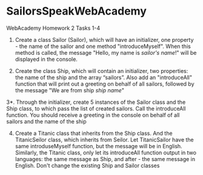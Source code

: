 # SailorsSpeakWebAcademy

WebAcademy Homework 2 
Tasks 1-4

1. Create a class Sailor (Sailor), which will have an initializer, one property - the name of the sailor and one method "introduceMyself". When this method is called, the message "Hello, my name is *sailor's name*!" will be displayed in the console.

2. Create the class Ship, which will contain an initializer, two properties: the name of the ship and the array “sailors”. Also add an "introduceAll" function that will print out a greeting on behalf of all sailors, followed by the message "We are from ship *ship name*"

3*. Through the initializer, create 5 instances of the Sailor class and the Ship class, to which pass the list of created sailors. Call the introduceAll function. You should receive a greeting in the console on behalf of all sailors and the name of the ship

4. Create a Titanic class that inherits from the Ship class. And the TitanicSeilor class, which inherits from Seilor. Let TitanicSailor have the same introduseMyself function, but the message will be in English. Similarly, the Titanic class, only let its introduceAll function output in two languages: the same message as Ship, and after - the same message in English. Don't change the existing Ship and Sailor classes
